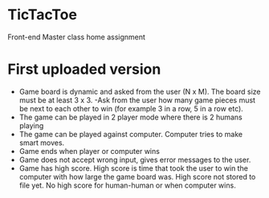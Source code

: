 # TicTacToe
Front-end Master class home assignment

# First uploaded version
- Game board is dynamic and asked from the user (N x M). The board size must be at least 3 x 3.
 -Ask from the user how many game pieces  must be next to each other to win (for example 3 in a row, 5 in a row etc). 
- The game can be played in 2 player mode where there is 2 humans playing
- The game can be played against computer. Computer tries to make smart moves.
- Game ends when player or computer wins
- Game does not accept wrong input, gives error messages to the user.
- Game has high score. High score is time that took the user to win the computer with how large the game board was.
  High score not stored to file yet. No high score for human-human or when computer wins.
  
  
  
